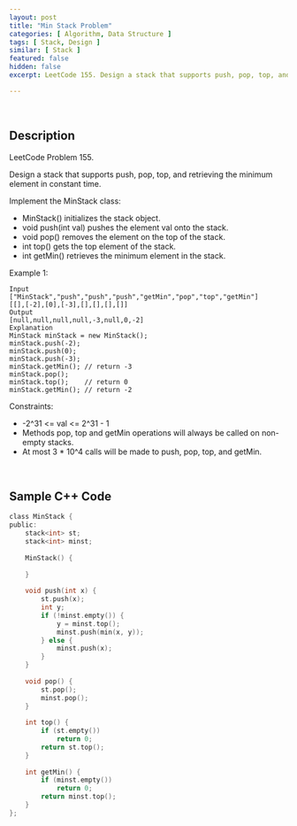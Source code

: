 ```yaml
---
layout: post
title: "Min Stack Problem"
categories: [ Algorithm, Data Structure ]
tags: [ Stack, Design ]
similar: [ Stack ]
featured: false
hidden: false
excerpt: LeetCode 155. Design a stack that supports push, pop, top, and retrieving the minimum element in constant time.

---
```


<br />

## Description

LeetCode Problem 155.

Design a stack that supports push, pop, top, and retrieving the minimum element in constant time.

Implement the MinStack class:
* MinStack() initializes the stack object.
* void push(int val) pushes the element val onto the stack.
* void pop() removes the element on the top of the stack.
* int top() gets the top element of the stack.
* int getMin() retrieves the minimum element in the stack.

Example 1:
```
Input
["MinStack","push","push","push","getMin","pop","top","getMin"]
[[],[-2],[0],[-3],[],[],[],[]]
Output
[null,null,null,null,-3,null,0,-2]
Explanation
MinStack minStack = new MinStack();
minStack.push(-2);
minStack.push(0);
minStack.push(-3);
minStack.getMin(); // return -3
minStack.pop();
minStack.top();    // return 0
minStack.getMin(); // return -2
```

Constraints:
* -2^31 <= val <= 2^31 - 1
* Methods pop, top and getMin operations will always be called on non-empty stacks.
* At most 3 * 10^4 calls will be made to push, pop, top, and getMin.

<br />

## Sample C++ Code


```c
class MinStack {
public:
    stack<int> st;
    stack<int> minst;
    
    MinStack() {
        
    }
    
    void push(int x) {
        st.push(x);
        int y;
        if (!minst.empty()) {
            y = minst.top();
            minst.push(min(x, y));
        } else {
            minst.push(x);
        }
    }
    
    void pop() {
        st.pop();
        minst.pop();
    }
    
    int top() {
        if (st.empty())
            return 0;
        return st.top();
    }
    
    int getMin() {
        if (minst.empty())
            return 0;
        return minst.top();
    }
};
```


